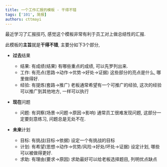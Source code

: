 ```yaml
---
title: 一个工作汇报的模板 - 干得不错
tags: ['101', 简报]
authors: cttmayi
---
```


最近学习了汇报技巧, 感觉这个模板非常有利于员工对上做总结性的汇报.

此模板的**主旨**就是**干得不错**, 主要分如下3个部分,

- **过去**结果
    - 结果: 有成绩(结果)
有哪些重点的成绩, 可以先罗列出来.
    - 工作: 有亮点(思路-\>动作-\>优势-\>好处-\>证据)
这些部分的亮点是什么, 哪里做得好.
    - 经验: 有提炼(套路-\>推广)
老板通常希望有一个可推广的经验, 这次的经验可以推广到其他地方, 一样可以执行

- **现在**问题
    - 问题: 有洞察(场景-\>问题-\>原因-\>影响)
通常员工很难发现问题, 这部分一定要刻意练习, 问题总是无处不在. 

- **未来**计划
    - 目标: 有挑战(目标-\>依据)
设定一个有挑战的目标
    - 计划: 有希望(思想-\>动作-\>优势/风险-\>好处/坏处-\>证据)
设定计划, 哪些可以被做得更好.
    - 求助: 有理由(要求-\>原因)
求助最好可以给老板选择题目, 列明优点缺点
